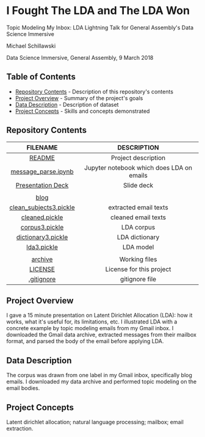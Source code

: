 # I Fought The LDA and The LDA Won

Topic Modeling My Inbox: LDA Lightning Talk for General Assembly's Data Science Immersive

Michael Schillawski

Data Science Immersive, General Assembly, 9 March 2018

## Table of Contents

- [Repository Contents](#repository-contents) - Description of this repository's contents
- [Project Overview](#project-overview) - Summary of the project's goals
- [Data Description](#data-description) - Description of dataset
- [Project Concepts](#project-concepts) - Skills and concepts demonstrated

## Repository Contents

| FILENAME |  DESCRIPTION |
|:---------:|:-----------:|
| [README](./README.md) | Project description |
| [message_parse.ipynb](https://github.com/mjschillawski/inbox_lda/blob/master/message_parse.ipynb) | Jupyter notebook which does LDA on emails |
| [Presentation Deck](https://docs.google.com/open?id=1g1cCqZGQqu2SHiHcFdMWwqYxrccE6LnJBHSmEIm6rok) | Slide deck |
| | |
| [blog](https://github.com/mjschillawski/inbox_lda/tree/master/blog) | |
| [clean_subjects3.pickle](https://github.com/mjschillawski/inbox_lda/blob/master/blog/clean_subjects3.pickle) | extracted email texts|
| [cleaned.pickle](https://github.com/mjschillawski/inbox_lda/blob/master/blog/cleaned.pickle) | cleaned email texts|
| [corpus3.pickle](https://github.com/mjschillawski/inbox_lda/blob/master/blog/corpus3.pickle) | LDA corpus |
| [dictionary3.pickle](https://github.com/mjschillawski/inbox_lda/blob/master/blog/dictionary3.pickle) | LDA dictionary |
| [lda3.pickle](https://github.com/mjschillawski/inbox_lda/blob/master/blog/lda3.pickle) | LDA model 
| | |
| [archive](https://github.com/mjschillawski/inbox_lda/tree/master/archive)| Working files |
| [LICENSE](https://github.com/mjschillawski/inbox_lda/blob/master/LICENSE) | License for this project |
| [.gitignore](./.gitignore) | gitignore file |

## Project Overview

I gave a 15 minute presentation on Latent Dirichlet Allocation (LDA): how it works, what it's useful for, its limitations, etc. I illustrated LDA with a concrete example by topic modeling emails from my Gmail inbox. I downloaded the Gmail data archive, extracted messages from their mailbox format, and parsed the body of the email before applying LDA.

## Data Description

The corpus was drawn from one label in my Gmail inbox, specifically blog emails. I downloaded my data archive and performed topic modeling on the email bodies.

## Project Concepts

Latent dirichlet allocation; natural language processing; mailbox; email extraction.